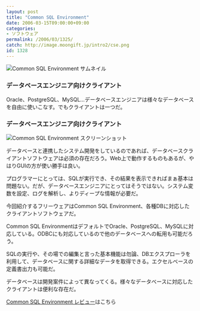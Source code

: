 ```yaml
---
layout: post
title: "Common SQL Environment"
date: 2006-03-15T09:00:00+09:00
categories:
- ソフトウェア
permalink: /2006/03/1325/
catch: http://image.moongift.jp/intro2/cse.png
id: 1328
---
```

 ![Common SQL Environment サムネイル](http://image.moongift.jp/intro2/cse.t.png "Common SQL Environment サムネイル")
  

### データベースエンジニア向けクライアント
  
Oracle、PostgreSQL、MySQL…データベースエンジニアは様々なデータベースを自由に使いこなす。でもクライアントは一つだ。  
<!--more-->  

### データベースエンジニア向けクライアント
  

![Common SQL Environment スクリーンショット](http://image.moongift.jp/intro2/cse.png "Common SQL Environment スクリーンショット")

  

データベースと連携したシステム開発をしているのであれば、データベースクライアントソフトウェアは必須の存在だろう。Web上で動作するものもあるが、やはりGUIの方が使い勝手は良い。

  

プログラマーにとっては、SQLが実行でき、その結果を表示できればまぁ基本は問題ない。だが、データベースエンジニアにとってはそうではない。システム変数を設定、ログを解析し、よりディープな情報が必要だ。

  

今回紹介するフリーウェアはCommon SQL Environment、各種DBに対応したクライアントソフトウェアだ。

  

Common SQL EnvironmentはデフォルトでOracle、PostgreSQL、MySQLに対応している。ODBCにも対応しているので他のデータベースへの転用も可能だろう。

  

SQLの実行や、その場での編集と言った基本機能は勿論、DBエクスプローラを利用して、データベースに関する詳細なデータを取得できる。エクセルベースの定義書出力も可能だ。

  

データベースは開発案件によって異なってくる。様々なデータベースに対応したクライアントは便利な存在だ。

  

[Common SQL Environment レビュー](http://fw.moongift.jp/review/i-1332.html)はこちら

